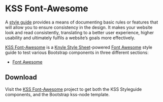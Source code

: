 # KSS Font-Awesome

A [style guide](https://en.wikipedia.org/wiki/Style_guide) provides a means of documenting basic rules or features that will allow you to ensure consistency in the design. It makes your website look and read consistently, translating to a better user experience, higher usability and ultimately fulfils a website’s goals more effectively.

[KSS Font-Awesome](https://github.com/kalamuna/kss-font-awesome) is a [Knyle Style Sheet](http://warpspire.com/kss/)-powered [Font Awesome](http://fontawesome.io) style guide to test various Bootstrap components in three different sections:

- [Font Awesome](section-font-awesome.html)

## Download

Visit the [KSS Font-Awesome](https://github.com/kalamuna/kss-font-awesome) project to get both the KSS Styleguide components, and the Bootstrap kss-node template.
